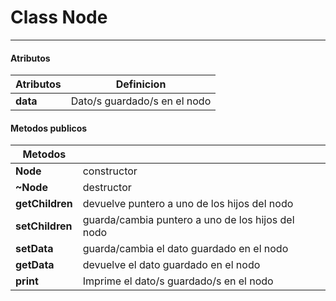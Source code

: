 # Class Node
---
#### Atributos
|Atributos|Definicion|
|---|---|
|**data**|Dato/s guardado/s en el nodo|


#### Metodos publicos

|Metodos||
|---|---|
|**Node**|constructor|
|**~Node**|destructor|
|**getChildren**|devuelve puntero a uno de los hijos del nodo|
|**setChildren**|guarda/cambia puntero a uno de los hijos del nodo|
|**setData**|guarda/cambia el dato guardado en el nodo|
|**getData**|devuelve el dato guardado en el nodo|
|**print**|Imprime el dato/s guardado/s en el nodo|


